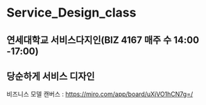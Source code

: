 # Service_Design_class

## 연세대학교 서비스다지인(BIZ 4167 매주 수 14:00 -17:00) 

## 당순하게 서비스 디자인 
비즈니스 모델 캔버스 : https://miro.com/app/board/uXjVO1hCN7g=/

